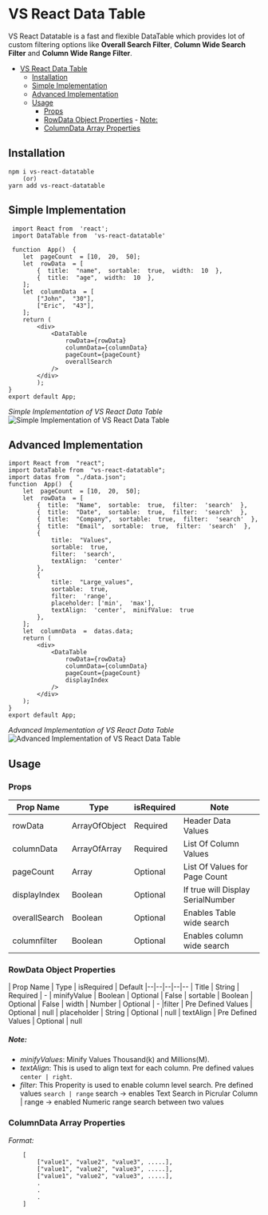 # VS React Data Table

VS React Datatable is a fast and flexible DataTable which provides lot of custom filtering options like **Overall Search Filter**, **Column Wide Search Filter** and **Column Wide Range Filter**. 

- [VS React Data Table](#vs-react-data-table)
	- [Installation](#installation)
	- [Simple Implementation](#simple-implementation)
	- [Advanced Implementation](#advanced-implementation)
	- [Usage](#usage)
		- [Props](#props)
		- [RowData Object Properties](#rowdata-object-properties)
				- [Note:](#note)
		- [ColumnData Array Properties](#columndata-array-properties)

## Installation
    npm i vs-react-datatable
		(or)
	yarn add vs-react-datatable

## Simple Implementation
	 import React from  'react';
	 import DataTable from  'vs-react-datatable'
	 
	 function  App()  {
		let  pageCount  = [10,  20,  50];
		let  rowData  = [
			{  title:  "name",  sortable:  true,  width:  10  },
			{  title:  "age",  width:  10  },
		];
		let  columnData  = [
			["John",  "30"],
			["Eric",  "43"],
		];
		return (
			<div>
				<DataTable
					rowData={rowData}
					columnData={columnData}
					pageCount={pageCount}
					overallSearch
				/>
			</div>
			);
	}
	export default App;
	
*Simple Implementation of VS React Data Table*
![Simple Implementation of VS React Data Table](https://drive.google.com/uc?export=view&id=1GzY1uz2UaHu8uWajWtmzrYpTOkLLZbI6)
## Advanced Implementation

    import React from  "react";
	import DataTable from  "vs-react-datatable";
	import datas from  "./data.json";
	function  App()  {
		let  pageCount  = [10,  20,  50];
		let  rowData  = [
			{  title:  "Name",  sortable:  true,  filter:  'search'  },
			{  title:  "Date",  sortable:  true,  filter:  'search'  },
			{  title:  "Company",  sortable:  true,  filter:  'search'  },
			{  title:  "Email",  sortable:  true,  filter:  'search'  },
			{  
				title:  "Values",  
				sortable:  true,  
				filter:  'search',  
				textAlign:  'center'  
			},
			{  
				title:  "Large_values", 
				sortable:  true,  
				filter:  'range',  
				placeholder: ['min',  'max'],  
				textAlign:  'center',  minifValue:  true  
			},
		];
		let  columnData  =  datas.data;
		return (
			<div>
				<DataTable
					rowData={rowData}
					columnData={columnData}
					pageCount={pageCount}
					displayIndex
				/>
			</div>
		);
	}
	export default App;

*Advanced Implementation of VS React Data Table*
![Advanced Implementation of VS React Data Table](https://drive.google.com/uc?export=view&id=1oyygti_Tev6t1ORcyB022RHO0yoN-WNu)
## Usage
### Props
| Prop Name | Type | isRequired | Note
|--|--|--|--
| rowData | ArrayOfObject | Required | Header Data Values
| columnData | ArrayOfArray | Required | List Of Column Values 
| pageCount | Array | Optional | List Of Values for Page Count
| displayIndex | Boolean | Optional | If true will Display SerialNumber
| overallSearch | Boolean | Optional | Enables Table wide search 
| columnfilter | Boolean | Optional | Enables column wide search

### RowData Object Properties
| Prop Name | Type | isRequired | Default
|--|--|--|--|--
| Title | String | Required | -
| minifyValue | Boolean | Optional | False
| sortable | Boolean | Optional | False
| width | Number | Optional | -
|filter | Pre Defined Values | Optional | null
| placeholder | String | Optional | null
| textAlign | Pre Defined Values | Optional | null


##### Note: 
- *minifyValues*: Minify Values Thousand(k) and Millions(M). 
- *textAlign*:  This is used to align text for each column. Pre defined values  `center | right`. 
- *filter*: This Properity is used to enable column level search.  Pre defined values 		          			`search | range` search -> enables Text Search in Picrular Column | range -> enabled Numeric range search between two values

### ColumnData Array Properties
*Format:*

    	[
			["value1", "value2", "value3", .....],
			["value1", "value2", "value3", .....],
			["value1", "value2", "value3", .....],
			.
			.
			.
		]

